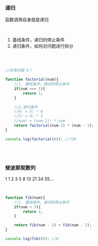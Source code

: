 ### 递归

函数调用自身就是递归

<br>

1. 基线条件，递归的停止条件
2. 递归条件，如何对问题进行拆分

<br>

<br>

```javascript
//阶乘问题 6！

function factorial(num){
    //1. 基线条件，递归的停止条件
    if(num === 1){
        return 1;
    }

    //2.递归条件
    //6! = 5! * 6
    //5! = 4! * 5
    //num! = (num-1)! * num
    return factorial(num-1) * (num - 1);
}

console.log(factorial(6)); //720
```

<br>

<br>

### 斐波那契数列

1 1 2 3 5 8 13 21 34 55...

<br>

```javascript
function fib(num){
    //1. 基线条件，递归的停止条件
    if(num < 3){
        return 1;
    }

    return fib(num - 1) + fib(num - 2);
}

console.log(fib(6)); //8
```